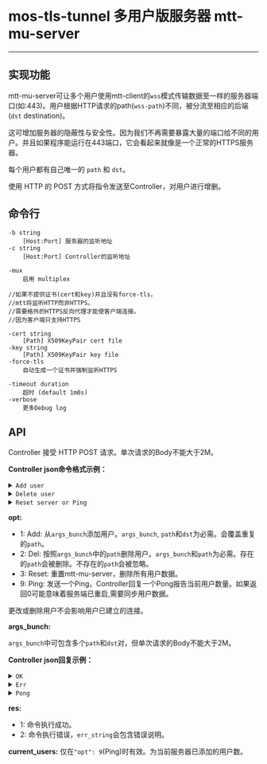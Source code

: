 # mos-tls-tunnel 多用户版服务器 mtt-mu-server

---

## 实现功能

mtt-mu-server可让多个用户使用mtt-client的`wss`模式传输数据至一样的服务器端口(如:443)。用户根据HTTP请求的path(`wss-path`)不同，被分流至相应的后端(`dst` destination)。

这可增加服务器的隐蔽性与安全性。因为我们不再需要暴露大量的端口给不同的用户。并且如果程序能运行在443端口，它会看起来就像是一个正常的HTTPS服务器。

每个用户都有自己唯一的 `path` 和 `dst`。

使用 HTTP 的 POST 方式将指令发送至Controller，对用户进行增删。

## 命令行

    -b string
        [Host:Port] 服务器的监听地址
    -c string
        [Host:Port] Controller的监听地址

    -mux
        启用 multiplex

    //如果不提供证书(cert和key)并且没有force-tls，
    //mtt将监听HTTP而非HTTPS。
    //需要格外的HTTPS反向代理才能使客户端连接。
    //因为客户端只支持HTTPS

    -cert string
        [Path] X509KeyPair cert file
    -key string
        [Path] X509KeyPair key file
    -force-tls
        自动生成一个证书并强制监听HTTPS 

    -timeout duration
        超时 (default 1m0s)
    -verbose
        更多Debug log 

## API

Controller 接受 HTTP POST 请求。单次请求的Body不能大于2M。

**Controller json命令格式示例：**

<details><summary><code>Add user</code></summary><br>

    {
        "opt": 1,
        "args_bunch": [
            {
                "path": "/path_1",
                "dst": "127.0.0.1:10001"
            },
            {
                "path": "/path_2",
                "dst": "127.0.0.1:10002"
            }
            ...
        ]
    }

</details>

<details><summary><code>Delete user</code></summary><br>

    {
        "opt": 2,
        "args_bunch": [
            {
                "path": "/path_1"
            },
            {
                "path": "/path_2"
            }
            ...
        ]
    }

</details>

<details><summary><code>Reset server or Ping</code></summary><br>

    {
        "opt": 3
    }

    {
        "opt": 9
    }

</details>

**opt:**

* 1: Add: 从`args_bunch`添加用户。`args_bunch`, `path`和`dst`为必需。会覆盖重复的`path`。
* 2: Del: 按照`args_bunch`中的`path`删除用户。`args_bunch`和`path`为必需。存在的`path`会被删除。不存在的`path`会被忽略。
* 3: Reset: 重置mtt-mu-server，删除所有用户数据。
* 9: Ping: 发送一个Ping，Controller回复一个Pong报告当前用户数量。如果返回0可能意味着服务端已重启,需要同步用户数据。

更改或删除用户不会影响用户已建立的连接。

**args_bunch:**

`args_bunch`中可包含多个`path`和`dst`对，但单次请求的Body不能大于2M。

**Controller json回复示例：**

<details><summary><code>OK</code></summary><br>

    {
        "res": 1,
        "err_string":"",
        "current_users": 0
    }

</details>

<details><summary><code>Err</code></summary><br>

    {
        "res": 2,
        "err_string":"invalid opt",
        "current_users": 0
    }

</details>

<details><summary><code>Pong</code></summary><br>

    {
        "res": 1,
        "err_string":"",
        "current_users": 2102
    }

</details>

**res:** 

* 1: 命令执行成功。
* 2: 命令执行错误，`err_string`会包含错误说明。

**current_users:**  仅在`"opt": 9`(Ping)时有效。为当前服务器已添加的用户数。

